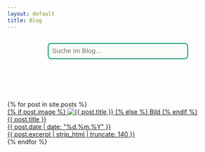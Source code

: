 ```yaml
---
layout: default
title: Blog
---
```


<div id="searchbox-container">
  <input id="searchbox" type="text" placeholder="Suche im Blog...">
</div>
<div id="searchinfo"></div>
<div id="searchresults"></div>

<!-- Standard-Post-Liste für den ersten Besuch -->
<div id="all-posts" class="blog-grid blog-grid-single">
  {% for post in site.posts %}
    <a class="blog-card" href="{{ post.url | relative_url }}">
      <div class="card-img">
        {% if post.image %}
          <img src="{{ post.image }}" alt="{{ post.title }}" loading="lazy">
        {% else %}
          Bild
        {% endif %}
      </div>
      <div class="card-content">
        <div class="card-title">{{ post.title }}</div>
        <time class="card-date" datetime="{{ post.date | date_to_xmlschema }}">
          {{ post.date | date: "%d.%m.%Y" }}
        </time>
        <div class="card-desc">{{ post.excerpt | strip_html | truncate: 140 }}</div>
      </div>
    </a>
  {% endfor %}
</div>

<script>
document.addEventListener('DOMContentLoaded', function() {
    let posts = [];
    fetch('{{ "/search.json" | relative_url }}')
      .then(response => response.json())
      .then(function(json){
        posts = json;
      });

    const searchbox = document.getElementById('searchbox');
    const searchresults = document.getElementById('searchresults');
    const searchinfo = document.getElementById('searchinfo');
    const allposts = document.getElementById('all-posts');

    searchbox.addEventListener('input', function(e) {
      let query = e.target.value.trim().toLowerCase();
      let out = '';
      let info = '';
      if (query.length < 3) {
        searchresults.innerHTML = '';
        searchinfo.innerHTML = '';
        allposts.style.display = '';
        return;
      }

      // Suche im Inhalt und Titel
      let results = posts.filter(post =>
        post.content.toLowerCase().includes(query) ||
        post.title.toLowerCase().includes(query)
      );

      if (results.length) {
        info = `<div class="search-info">${results.length} Treffer gefunden</div>`;
        out = results.map(post => {
          // Datum ins deutsche Format bringen
          let date = '';
          if (post.date) {
            const d = new Date(post.date);
            date = d.toLocaleDateString('de-DE', { day: '2-digit', month: '2-digit', year: 'numeric' });
          }
          // Fundstellen hervorheben
          let snippet = post.content;
          let idx = snippet.toLowerCase().indexOf(query);
          if (idx > -1) {
            snippet = snippet.substring(Math.max(0, idx-60), idx+80);
          } else {
            snippet = snippet.substring(0, 140);
          }
          // Query fett markieren
          let re = new RegExp('('+query.replace(/[.*+?^${}()|[\]\\]/g, '\\$&')+')','gi');
          let excerpt = snippet.replace(re, '<b>$1</b>');

          return `<div class="search-card">
            <a href="${post.url}" class="search-title">${post.title}</a>
            <div class="search-date">${date}</div>
            <div class="search-snippet">${excerpt}...</div>
          </div>`;
        }).join('');
      } else {
        info = `<div class="search-info notfound">Keine Treffer gefunden.</div>`;
        out = '';
      }

      allposts.style.display = 'none';
      searchinfo.innerHTML = info;
      searchresults.innerHTML = out;
    });
});
</script>

<style>
#searchbox-container {
  display: flex;
  flex-direction: column;
  align-items: center;
  margin-top: 2em;
  margin-bottom: 1.5em;
}
#searchbox {
  width: 320px;
  max-width: 90vw;
  padding: 0.5em;
  font-size: 1.1em;
  margin-bottom: 1.5em;
  border: 2px solid #009C6C;
  border-radius: 8px;
  outline: none;
  background: #FCFBF7;
  transition: border-color 0.2s;
}
#searchbox:focus {
  border-color: #AA0600;
}
#searchinfo {
  display: flex;
  flex-direction: column;
  align-items: center;
  min-height: 2.3em;
  margin-bottom: 1.3em;
}
.search-info {
  color: #009C6C;
  font-size: 2em;
  text-align: center;
  margin-bottom: 1.2em;
}
.search-info.notfound {
  color: #AA0600;
}
#searchresults {
  max-width: 600px;
  margin-left: auto;
  margin-right: auto;
}
.search-card {
  margin-bottom: 2em;
}
.search-title {
  display: block;
  font-size: 1.2em;
  font-weight: bold;
  color: #009C6C;
  text-decoration: none;
  margin-bottom: 0.2em;
  margin-top: 0.3em;
}
.search-date {
  font-size: 1em;
  color: #8a8a8a;
  margin-bottom: 0.2em;
  margin-top: 0.2em;
}
.search-snippet {
  font-size: 1.04em;
  color: #222;
}
</style>
